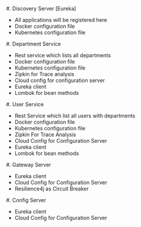 #. Discovery Server [Eureka]
- All applications will be registered here
- Docker configuration file
- Kubernetes configuration file

#. Department Service
- Rest service which lists all departments
- Docker configuration file
- Kubernetes configuration file
- Zipkin for Trace analysis
- Cloud config for configuration server
- Eureka client
- Lombok for bean methods

#. User Service
- Rest Service which list all users with departments
- Docker configuration file
- Kubernetes configuration file
- Zipkin For Trace Analysis
- Cloud Config for Configuration Server
- Eureka client
- Lombok for bean methods

#. Gateway Server 
- Eureka client
- Cloud Config for Configuration Server
- Resilience4j as Circuit Breaker

#. Config Server
- Eureka client
- Cloud Config for Configuration Server
